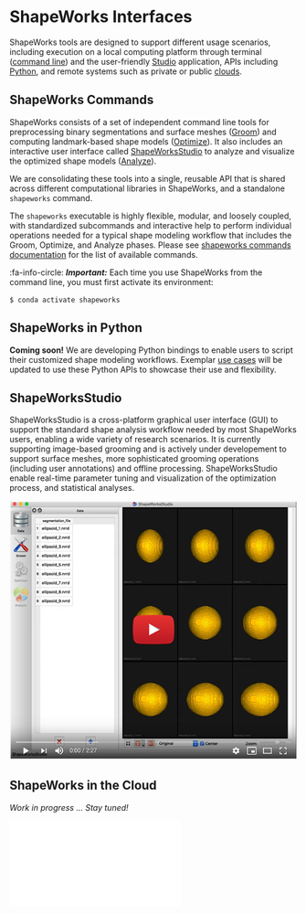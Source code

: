 # ShapeWorks Interfaces


ShapeWorks tools are designed to support different usage scenarios, including execution on a local computing platform through terminal ([command line](#shapeworks-commands)) and the user-friendly [Studio](#shapeworksstudio) application, APIs including [Python](#shapeworks-in-python), and remote systems such as private or public [clouds](#shapeworks-in-the-cloud). 


## ShapeWorks Commands


ShapeWorks consists of a set of independent command line tools for preprocessing binary segmentations and surface meshes ([Groom](groom.md)) and computing landmark-based shape models ([Optimize](optimize.md)). It also includes an interactive user interface called [ShapeWorksStudio](#shapeworksstudio) to analyze and visualize the optimized shape models ([Analyze](analyze.md)). 

We are consolidating these tools into a single, reusable API that is shared across different computational libraries in ShapeWorks, and a standalone `shapeworks` command. 

The `shapeworks` executable is highly flexible, modular, and loosely coupled, with standardized subcommands and interactive help to perform individual operations needed for a typical shape modeling workflow that includes the Groom, Optimize, and Analyze phases. Please see [shapeworks commands documentation](../tools/ShapeWorksCommands.md) for the list of available commands.


:fa-info-circle: _**Important:**_  Each time you use ShapeWorks from the command line, you must first activate its environment:
```
$ conda activate shapeworks
```

## ShapeWorks in Python

**Coming soon!**  We are developing Python bindings to enable users to script their customized shape modeling workflows. Exemplar [use cases](../use-cases/use-cases.md) will be updated to use these Python APIs to showcase their use and flexibility.


## ShapeWorksStudio


ShapeWorksStudio is a cross-platform graphical user interface (GUI) to support the standard shape analysis workflow needed by most ShapeWorks users, enabling a wide variety of research scenarios. It is currently supporting image-based grooming and is actively under developement to support surface meshes, more sophisticated grooming operations (including user annotations) and offline processing.  ShapeWorksStudio enable real-time parameter tuning and visualization of the optimization process, and statistical analyses.


[![ShapeWorksStudio](../img/getting-started/studio_thumbnail.png)](https://youtu.be/RX4uSB_ot3U "ShapeWorksStudio - Click to Watch!")

## ShapeWorks in the Cloud 

*Work in progress ... Stay tuned!*

![In Progress](../img/misc/in-progress.pdf)
